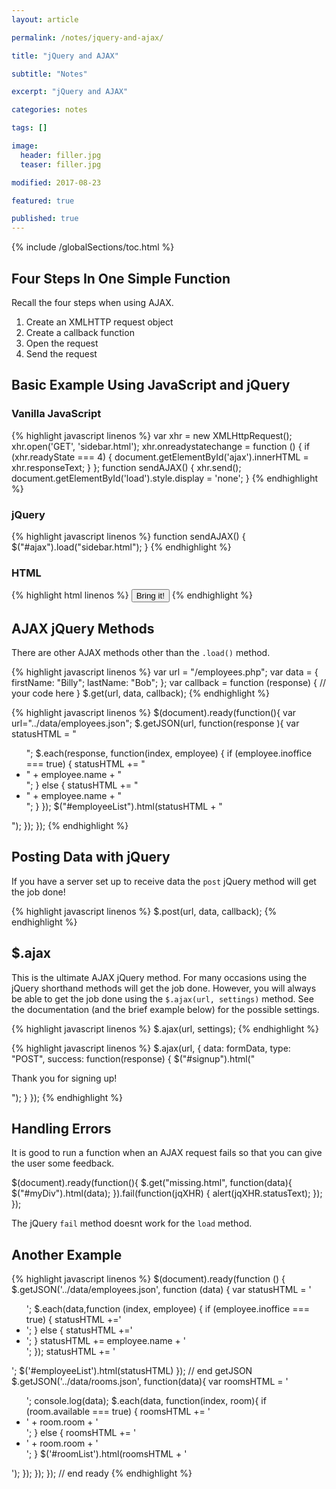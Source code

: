 ```yaml
---
layout: article

permalink: /notes/jquery-and-ajax/

title: "jQuery and AJAX"

subtitle: "Notes"

excerpt: "jQuery and AJAX"

categories: notes

tags: []

image:
  header: filler.jpg
  teaser: filler.jpg

modified: 2017-08-23

featured: true

published: true
---
```


{% include /globalSections/toc.html %}

## Four Steps In One Simple Function

Recall the four steps when using AJAX. 

<ol>
  <li>Create an XMLHTTP request object</li>
  <li>Create a callback function</li>
  <li>Open the request</li>
  <li>Send the request</li>
</ol>

## Basic Example Using JavaScript and jQuery

### Vanilla JavaScript

{% highlight javascript linenos %}
var xhr = new XMLHttpRequest();
xhr.open('GET', 'sidebar.html');
xhr.onreadystatechange = function () {
  if (xhr.readyState === 4) {
    document.getElementById('ajax').innerHTML = xhr.responseText;
  }
};
function sendAJAX() {
  xhr.send();
  document.getElementById('load').style.display = 'none';
}
{% endhighlight %}

### jQuery

{% highlight javascript linenos %}
function sendAJAX() {
  $("#ajax").load("sidebar.html");
}
{% endhighlight %}

### HTML

{% highlight html linenos %}
<button id="load" onclick="sendAJAX()" class="button">Bring it!</button>
{% endhighlight %}

## AJAX jQuery Methods

There are other AJAX methods other than the `.load()` method.

{% highlight javascript linenos %}
var url = "/employees.php";
var data = {
  firstName: "Billy";
  lastName: "Bob";
};
var callback = function (response) {
  // your code here
}
$.get(url, data, callback);
{% endhighlight %}

{% highlight javascript linenos %}
$(document).ready(function(){
  var url="../data/employees.json";
  $.getJSON(url, function(response ){
    var statusHTML = "<ul class='bulleted'>";
    $.each(response, function(index, employee) {
      if (employee.inoffice === true) {
        statusHTML += "<li class='in'>" + employee.name + "</li>";
      } else {
        statusHTML += "<li class='out'>" + employee.name + "</li>";
      }
    });
      $("#employeeList").html(statusHTML + "</ul>");
  });
});
{% endhighlight %}

## Posting Data with jQuery

If you have a server set up to receive data the `post` jQuery method will get the job done!

{% highlight javascript linenos %}
$.post(url, data, callback);
{% endhighlight %}

## $.ajax

This is the ultimate AJAX jQuery method. For many occasions using the jQuery shorthand methods will get the job done. However, you will always be able to get the job done using the `$.ajax(url, settings)` method. See the documentation (and the brief example below) for the possible settings. 

{% highlight javascript linenos %}
$.ajax(url, settings);
{% endhighlight %}

{% highlight javascript linenos %}
$.ajax(url, {
  data: formData,
  type: "POST",
  success: function(response) {
  $("#signup").html("<p>Thank you for signing up!</p>");
  }
});
{% endhighlight %}

## Handling Errors

It is good to run a function when an AJAX request fails so that you can give the user some feedback.

$(document).ready(function(){
  $.get("missing.html", function(data){
    $("#myDiv").html(data);
  }).fail(function(jqXHR) {
    alert(jqXHR.statusText);
  });
});

The jQuery `fail` method doesnt work for the `load` method.

## Another Example

{% highlight javascript linenos %}
$(document).ready(function () {
  $.getJSON('../data/employees.json', function (data) {
    var statusHTML = '<ul class="bulleted">';
    $.each(data,function (index, employee) {
      if (employee.inoffice === true) {
        statusHTML +='<li class="in">';
      } else {
        statusHTML +='<li class="out">';
      }
      statusHTML += employee.name + '</li>';
    });
    statusHTML += '</ul>';
    $('#employeeList').html(statusHTML)
  }); // end getJSON
  $.getJSON('../data/rooms.json', function(data){
    var roomsHTML = '<ul class="rooms">';
    console.log(data);
    $.each(data, function(index, room){
      if (room.available === true) {
        roomsHTML += '<li class="full">' + room.room + '</li>';
      } else {
        roomsHTML += '<li class="empty">' + room.room + '</li>';
      }
      $('#roomList').html(roomsHTML + '</ul>');
    });
  });
}); // end ready
{% endhighlight %}